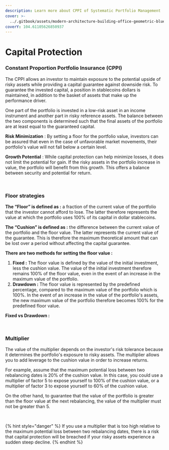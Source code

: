 ```yaml
---
description: Learn more about CPPI of Systematic Portfolio Management
cover: >-
  ../.gitbook/assets/modern-architecture-building-office-geometric-blue-2560x1440-6640.jpeg
coverY: 104.61105626850937
---
```


# Capital Protection

### Constant Proportion Portfolio Insurance (CPPI)

The CPPI allows an investor to maintain exposure to the potential upside of risky assets while providing a capital guarantee against downside risk. To guarantee the invested capital, a position in stablecoins dollars is maintained, in addition to the basket of assets that make up the performance driver.

One part of the portfolio is invested in a low-risk asset in an income instrument and another part in risky reference assets. The balance between the two components is determined such that the final assets of the portfolio are at least equal to the guaranteed capital.

**Risk Minimization** : By setting a floor for the portfolio value, investors can be assured that even in the case of unfavorable market movements, their portfolio's value will not fall below a certain level.&#x20;

**Growth Potential** : While capital protection can help minimize losses, it does not limit the potential for gain. If the risky assets in the portfolio increase in value, the portfolio will benefit from this growth. This offers a balance between security and potential for return.

<figure><img src="../.gitbook/assets/Capture d’écran 2023-11-04 à 22.04.53.png" alt=""><figcaption></figcaption></figure>

### Floor strategies

**The “Floor” is defined as :** a fraction of the current value of the portfolio that the investor cannot afford to lose. The latter therefore represents the value at which the portfolio uses 100% of its capital in dollar stablecoins.

**The “Cushion” is defined as :** the difference between the current value of the portfolio and the floor value. The latter represents the current value of the guarantee. This is therefore the maximum theoretical amount that can be lost over a period without affecting the capital guarantee.

**There are two methods for setting the floor value :**

1. **Fixed :** The floor value is defined by the value of the initial investment, less the cushion value. The value of the initial investment therefore remains 100% of the floor value, even in the event of an increase in the maximum value of the portfolio.
2. **Drawdown :** The floor value is represented by the predefined percentage, compared to the maximum value of the portfolio which is 100%. In the event of an increase in the value of the portfolio's assets, the new maximum value of the portfolio therefore becomes 100% for the predefined floor value.

**Fixed vs Drawdown :**

<figure><img src="../.gitbook/assets/Capture d’écran 2023-11-05 à 21.08.14.png" alt=""><figcaption></figcaption></figure>

### Multiplier

The value of the multiplier depends on the investor's risk tolerance because it determines the portfolio's exposure to risky assets. The multiplier allows you to add leverage to the cushion value in order to increase returns.

For example, assume that the maximum potential loss between two rebalancing dates is 20% of the cushion value. In this case, you could use a multiplier of factor 5 to expose yourself to 100% of the cushion value, or a multiplier of factor 3 to expose yourself to 60% of the cushion value.

On the other hand, to guarantee that the value of the portfolio is greater than the floor value at the next rebalancing, the value of the multiplier must not be greater than 5.

<figure><img src="../.gitbook/assets/Capture d’écran 2023-11-06 à 12.51.50.png" alt=""><figcaption></figcaption></figure>

{% hint style="danger" %}
If you use a multiplier that is too high relative to the maximum potential loss between two rebalancing dates, there is a risk that capital protection will be breached if your risky assets experience a sudden steep decline.
{% endhint %}

<figure><img src="../.gitbook/assets/Capture d’écran 2023-11-04 à 16.02.37.png" alt=""><figcaption></figcaption></figure>
